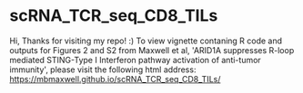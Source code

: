 # scRNA_TCR_seq_CD8_TILs
Hi, Thanks for visiting my repo! :) To view vignette contaning R code and outputs for Figures 2 and S2 from Maxwell et al, 'ARID1A suppresses R-loop mediated STING-Type I Interferon pathway activation of anti-tumor immunity', please visit the following html address: https://mbmaxwell.github.io/scRNA_TCR_seq_CD8_TILs/
